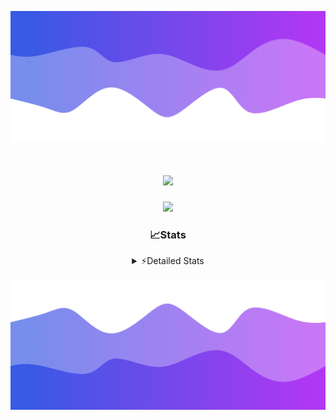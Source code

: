 ![Header](./header.png)
<div align="center">

<h1 align="center">
  <a href="https://git.io/typing-svg">
    <img src="https://readme-typing-svg.herokuapp.com/?lines=Hello,+There!+%F0%9F%91%8B;This+is+chicho.;Owner+on+Ocean;&center=true&size=25">
  </a>
</h1>
  
<p align="center">
  <img src="https://lanyard.cnrad.dev/api/852683595378196480" />
</p>

### 📈Stats
<details>
    <summary> ⚡Detailed Stats</summary>
    <br/>

<!--START_SECTION:waka-->
![Code Time](http://img.shields.io/badge/Code%20Time-913%20hrs%2028%20mins-blue)

![Profile Views](http://img.shields.io/badge/Profile%20Views-10-blue)

**🐱 My GitHub Data** 

> 📦 83.4 kB Used in GitHub's Storage 
 > 
> 🏆 0 Contributions in the Year 2025
 > 
> 🚫 Not Opted to Hire
 > 
> 📜 15 Public Repositories 
 > 
> 🔑 9 Private Repositories 
 > 
**I'm a Night 🦉** 

```text
🌞 Morning                25 commits          ██░░░░░░░░░░░░░░░░░░░░░░░   06.11 % 
🌆 Daytime                66 commits          ████░░░░░░░░░░░░░░░░░░░░░   16.14 % 
🌃 Evening                174 commits         ███████████░░░░░░░░░░░░░░   42.54 % 
🌙 Night                  144 commits         █████████░░░░░░░░░░░░░░░░   35.21 % 
```
📅 **I'm Most Productive on Tuesday** 

```text
Monday                   26 commits          ██░░░░░░░░░░░░░░░░░░░░░░░   06.36 % 
Tuesday                  112 commits         ███████░░░░░░░░░░░░░░░░░░   27.38 % 
Wednesday                81 commits          █████░░░░░░░░░░░░░░░░░░░░   19.80 % 
Thursday                 63 commits          ████░░░░░░░░░░░░░░░░░░░░░   15.40 % 
Friday                   47 commits          ███░░░░░░░░░░░░░░░░░░░░░░   11.49 % 
Saturday                 43 commits          ███░░░░░░░░░░░░░░░░░░░░░░   10.51 % 
Sunday                   37 commits          ██░░░░░░░░░░░░░░░░░░░░░░░   09.05 % 
```


📊 **This Week I Spent My Time On** 

```text
🕑︎ Time Zone: America/Argentina/Buenos_Aires

💬 Programming Languages: 
Python                   1 hr 34 mins        ███████░░░░░░░░░░░░░░░░░░   28.94 % 
TypeScript               1 hr 23 mins        ██████░░░░░░░░░░░░░░░░░░░   25.65 % 
JavaScript               1 hr                █████░░░░░░░░░░░░░░░░░░░░   18.56 % 
HTML                     44 mins             ███░░░░░░░░░░░░░░░░░░░░░░   13.70 % 
JSON                     41 mins             ███░░░░░░░░░░░░░░░░░░░░░░   12.69 % 

🔥 Editors: 
Cursor                   5 hrs 13 mins       ████████████████████████░   96.42 % 
VS Code                  11 mins             █░░░░░░░░░░░░░░░░░░░░░░░░   03.58 % 

🐱‍💻 Projects: 
Unknown Project          3 hrs 23 mins       ████████████████░░░░░░░░░   62.70 % 
project                  2 hrs               █████████░░░░░░░░░░░░░░░░   37.09 % 
ocean-backend-v2         0 secs              ░░░░░░░░░░░░░░░░░░░░░░░░░   00.20 % 

💻 Operating System: 
Windows                  5 hrs 24 mins       █████████████████████████   100.00 % 
```

**I Mostly Code in JavaScript** 

```text
JavaScript               8 repos             ███████░░░░░░░░░░░░░░░░░░   26.67 % 
HTML                     7 repos             ██████░░░░░░░░░░░░░░░░░░░   23.33 % 
Astro                    1 repo              █░░░░░░░░░░░░░░░░░░░░░░░░   03.33 % 
TypeScript               1 repo              █░░░░░░░░░░░░░░░░░░░░░░░░   03.33 % 
SCSS                     1 repo              █░░░░░░░░░░░░░░░░░░░░░░░░   03.33 % 
```




 Last Updated on 08/01/2025 01:12:32 UTC
<!--END_SECTION:waka-->
</details>

![Footer](./footer.png)
